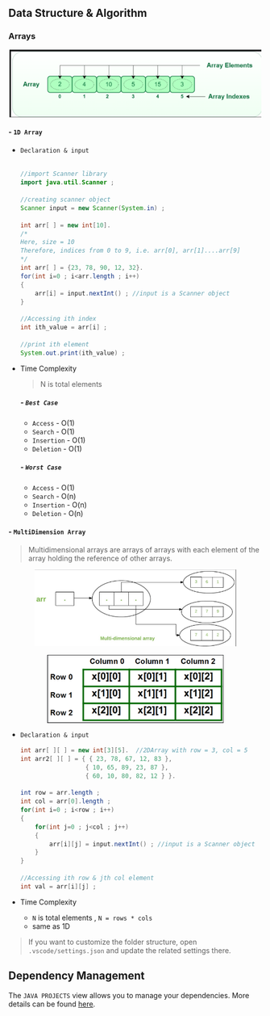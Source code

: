 ## Data Structure & Algorithm

### Arrays

<img src="./res/image.png" width="500" style="display: block; margin-left: auto; margin-right: auto;">

#### - `1D Array` 
- `Declaration & input`
    ```java
    
    //import Scanner library
    import java.util.Scanner ;

    //creating scanner object
    Scanner input = new Scanner(System.in) ;

    int arr[ ] = new int[10].  
    /*
    Here, size = 10
    Therefore, indices from 0 to 9, i.e. arr[0], arr[1]....arr[9]
    */
    int arr[ ] = {23, 78, 90, 12, 32}. 
    for(int i=0 ; i<arr.length ; i++)
    {
        arr[i] = input.nextInt() ; //input is a Scanner object
    }

    //Accessing ith index
    int ith_value = arr[i] ;

    //print ith element
    System.out.print(ith_value) ;
    ```

- Time Complexity
    > N is total elements
    ##### - `Best Case`
    - `Access` - O(1) 
    - `Search` - O(1)
    - `Insertion` - O(1)
    - `Deletion` - O(1)

    ##### - `Worst Case`
    - `Access` - O(1) 
    - `Search` - O(n)
    - `Insertion` - O(n)
    - `Deletion` - O(n)<br/>


#### - `MultiDimension Array`
> Multidimensional arrays are arrays of arrays with each element of the array holding the reference of other arrays.

<img src="./res/image2.png" width="400" style="display: block; margin-left: auto; margin-right: auto;">
<br/>
<img src="./res/image3.png" width="350" style="display: block; margin-left: auto; margin-right: auto;">

- `Declaration & input`
    ```java
    int arr[ ][ ] = new int[3][5].  //2DArray with row = 3, col = 5   
    int arr2[ ][ ] = { { 23, 78, 67, 12, 83 },
                      { 10, 65, 89, 23, 87 },
                      { 60, 10, 80, 82, 12 } }. 

    int row = arr.length ;
    int col = arr[0].length ;
    for(int i=0 ; i<row ; i++)
    {
        for(int j=0 ; j<col ; j++)
        {
            arr[i][j] = input.nextInt() ; //input is a Scanner object
        }
    }

    //Accessing ith row & jth col element
    int val = arr[i][j] ;
    ```

- Time Complexity
    - `N` is total elements , `N = rows * cols` 
    - same as 1D
    

> If you want to customize the folder structure, open `.vscode/settings.json` and update the related settings there.

## Dependency Management

The `JAVA PROJECTS` view allows you to manage your dependencies. More details can be found [here](https://github.com/microsoft/vscode-java-dependency#manage-dependencies).


